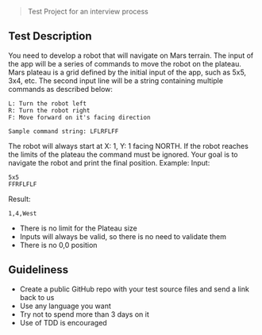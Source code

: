 > Test Project for an interview process

## Test Description
You need to develop a robot that will navigate on Mars terrain.
The input of the app will be a series of commands to move the robot on the plateau. Mars plateau is a grid defined by the initial input of the app, such as 5x5, 3x4, etc.
The second input line will be a string containing multiple commands as described below:
```
L: Turn the robot left
R: Turn the robot right
F: Move forward on it's facing direction
```
```
Sample command string: LFLRFLFF
```
The robot will always start at X: 1, Y: 1 facing NORTH. If the robot reaches the limits of the plateau the command must be ignored.
Your goal is to navigate the robot and print the final position.
Example:
Input:
```
5x5
FFRFLFLF
```
Result:
```
1,4,West
```
- There is no limit for the Plateau size
- Inputs will always be valid, so there is no need to validate them
- There is no 0,0 position

## Guideliness
- Create a public GitHub repo with your test source files and send a link back to us
- Use any language you want
- Try not to spend more than 3 days on it
- Use of TDD is encouraged
